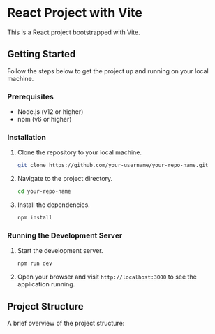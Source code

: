 # React Project with Vite

This is a React project bootstrapped with Vite. 

## Getting Started

Follow the steps below to get the project up and running on your local machine.

### Prerequisites

- Node.js (v12 or higher)
- npm (v6 or higher)

### Installation

1. Clone the repository to your local machine.

    ```bash
    git clone https://github.com/your-username/your-repo-name.git
    ```

2. Navigate to the project directory.

    ```bash
    cd your-repo-name
    ```

3. Install the dependencies.

    ```bash
    npm install
    ```

### Running the Development Server

1. Start the development server.

    ```bash
    npm run dev
    ```

2. Open your browser and visit `http://localhost:3000` to see the application running.

## Project Structure

A brief overview of the project structure:

